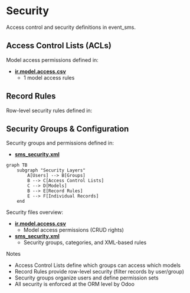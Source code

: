 # Security

Access control and security definitions in event_sms.

## Access Control Lists (ACLs)

Model access permissions defined in:
- **[ir.model.access.csv](../event_sms/security/ir.model.access.csv)**
  - 1 model access rules

## Record Rules

Row-level security rules defined in:

## Security Groups & Configuration

Security groups and permissions defined in:
- **[sms_security.xml](../event_sms/security/sms_security.xml)**

```mermaid
graph TB
    subgraph "Security Layers"
        A[Users] --> B[Groups]
        B --> C[Access Control Lists]
        C --> D[Models]
        B --> E[Record Rules]
        E --> F[Individual Records]
    end
```

Security files overview:
- **[ir.model.access.csv](../event_sms/security/ir.model.access.csv)**
  - Model access permissions (CRUD rights)
- **[sms_security.xml](../event_sms/security/sms_security.xml)**
  - Security groups, categories, and XML-based rules

Notes
- Access Control Lists define which groups can access which models
- Record Rules provide row-level security (filter records by user/group)
- Security groups organize users and define permission sets
- All security is enforced at the ORM level by Odoo
